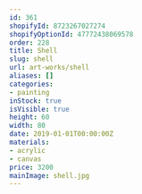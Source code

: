 ```yaml
---
id: 361
shopifyId: 8723267027274
shopifyOptionId: 47772438069578
order: 228
title: Shell
slug: shell
url: art-works/shell
aliases: []
categories:
- painting
inStock: true
isVisible: true
height: 60
width: 80
date: 2019-01-01T00:00:00Z
materials:
- acrylic
- canvas
price: 3200
mainImage: shell.jpg
---
```

